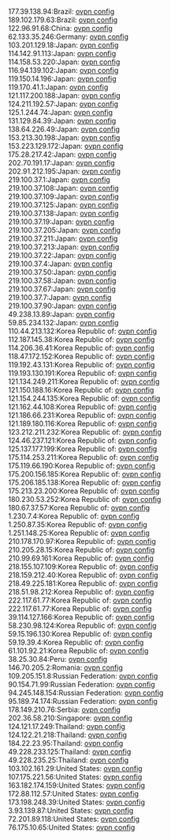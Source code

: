 177.39.138.94:Brazil: [ovpn config](vpn/177_39_138_94.ovpn)  
189.102.179.63:Brazil: [ovpn config](vpn/189_102_179_63.ovpn)  
122.96.91.68:China: [ovpn config](vpn/122_96_91_68.ovpn)  
62.133.35.246:Germany: [ovpn config](vpn/62_133_35_246.ovpn)  
103.201.129.18:Japan: [ovpn config](vpn/103_201_129_18.ovpn)  
114.142.91.113:Japan: [ovpn config](vpn/114_142_91_113.ovpn)  
114.158.53.220:Japan: [ovpn config](vpn/114_158_53_220.ovpn)  
116.94.139.102:Japan: [ovpn config](vpn/116_94_139_102.ovpn)  
119.150.14.196:Japan: [ovpn config](vpn/119_150_14_196.ovpn)  
119.170.41.1:Japan: [ovpn config](vpn/119_170_41_1.ovpn)  
121.117.200.188:Japan: [ovpn config](vpn/121_117_200_188.ovpn)  
124.211.192.57:Japan: [ovpn config](vpn/124_211_192_57.ovpn)  
125.1.244.74:Japan: [ovpn config](vpn/125_1_244_74.ovpn)  
131.129.84.39:Japan: [ovpn config](vpn/131_129_84_39.ovpn)  
138.64.226.49:Japan: [ovpn config](vpn/138_64_226_49.ovpn)  
153.213.30.198:Japan: [ovpn config](vpn/153_213_30_198.ovpn)  
153.223.129.172:Japan: [ovpn config](vpn/153_223_129_172.ovpn)  
175.28.217.42:Japan: [ovpn config](vpn/175_28_217_42.ovpn)  
202.70.191.17:Japan: [ovpn config](vpn/202_70_191_17.ovpn)  
202.91.212.195:Japan: [ovpn config](vpn/202_91_212_195.ovpn)  
219.100.37.1:Japan: [ovpn config](vpn/219_100_37_1.ovpn)  
219.100.37.108:Japan: [ovpn config](vpn/219_100_37_108.ovpn)  
219.100.37.109:Japan: [ovpn config](vpn/219_100_37_109.ovpn)  
219.100.37.125:Japan: [ovpn config](vpn/219_100_37_125.ovpn)  
219.100.37.138:Japan: [ovpn config](vpn/219_100_37_138.ovpn)  
219.100.37.19:Japan: [ovpn config](vpn/219_100_37_19.ovpn)  
219.100.37.205:Japan: [ovpn config](vpn/219_100_37_205.ovpn)  
219.100.37.211:Japan: [ovpn config](vpn/219_100_37_211.ovpn)  
219.100.37.213:Japan: [ovpn config](vpn/219_100_37_213.ovpn)  
219.100.37.22:Japan: [ovpn config](vpn/219_100_37_22.ovpn)  
219.100.37.4:Japan: [ovpn config](vpn/219_100_37_4.ovpn)  
219.100.37.50:Japan: [ovpn config](vpn/219_100_37_50.ovpn)  
219.100.37.58:Japan: [ovpn config](vpn/219_100_37_58.ovpn)  
219.100.37.67:Japan: [ovpn config](vpn/219_100_37_67.ovpn)  
219.100.37.7:Japan: [ovpn config](vpn/219_100_37_7.ovpn)  
219.100.37.90:Japan: [ovpn config](vpn/219_100_37_90.ovpn)  
49.238.13.89:Japan: [ovpn config](vpn/49_238_13_89.ovpn)  
59.85.234.132:Japan: [ovpn config](vpn/59_85_234_132.ovpn)  
110.44.213.132:Korea Republic of: [ovpn config](vpn/110_44_213_132.ovpn)  
112.187.145.38:Korea Republic of: [ovpn config](vpn/112_187_145_38.ovpn)  
114.206.36.41:Korea Republic of: [ovpn config](vpn/114_206_36_41.ovpn)  
118.47.172.152:Korea Republic of: [ovpn config](vpn/118_47_172_152.ovpn)  
119.192.43.131:Korea Republic of: [ovpn config](vpn/119_192_43_131.ovpn)  
119.193.130.191:Korea Republic of: [ovpn config](vpn/119_193_130_191.ovpn)  
121.134.249.211:Korea Republic of: [ovpn config](vpn/121_134_249_211.ovpn)  
121.150.188.16:Korea Republic of: [ovpn config](vpn/121_150_188_16.ovpn)  
121.154.244.135:Korea Republic of: [ovpn config](vpn/121_154_244_135.ovpn)  
121.162.44.108:Korea Republic of: [ovpn config](vpn/121_162_44_108.ovpn)  
121.186.66.231:Korea Republic of: [ovpn config](vpn/121_186_66_231.ovpn)  
121.189.180.116:Korea Republic of: [ovpn config](vpn/121_189_180_116.ovpn)  
123.212.211.232:Korea Republic of: [ovpn config](vpn/123_212_211_232.ovpn)  
124.46.237.121:Korea Republic of: [ovpn config](vpn/124_46_237_121.ovpn)  
125.137.177.199:Korea Republic of: [ovpn config](vpn/125_137_177_199.ovpn)  
175.114.253.211:Korea Republic of: [ovpn config](vpn/175_114_253_211.ovpn)  
175.119.66.190:Korea Republic of: [ovpn config](vpn/175_119_66_190.ovpn)  
175.200.156.185:Korea Republic of: [ovpn config](vpn/175_200_156_185.ovpn)  
175.206.185.138:Korea Republic of: [ovpn config](vpn/175_206_185_138.ovpn)  
175.213.23.200:Korea Republic of: [ovpn config](vpn/175_213_23_200.ovpn)  
180.230.53.252:Korea Republic of: [ovpn config](vpn/180_230_53_252.ovpn)  
180.67.37.57:Korea Republic of: [ovpn config](vpn/180_67_37_57.ovpn)  
1.230.7.4:Korea Republic of: [ovpn config](vpn/1_230_7_4.ovpn)  
1.250.87.35:Korea Republic of: [ovpn config](vpn/1_250_87_35.ovpn)  
1.251.148.25:Korea Republic of: [ovpn config](vpn/1_251_148_25.ovpn)  
210.178.170.97:Korea Republic of: [ovpn config](vpn/210_178_170_97.ovpn)  
210.205.28.15:Korea Republic of: [ovpn config](vpn/210_205_28_15.ovpn)  
210.99.69.161:Korea Republic of: [ovpn config](vpn/210_99_69_161.ovpn)  
218.155.107.109:Korea Republic of: [ovpn config](vpn/218_155_107_109.ovpn)  
218.159.212.40:Korea Republic of: [ovpn config](vpn/218_159_212_40.ovpn)  
218.49.225.181:Korea Republic of: [ovpn config](vpn/218_49_225_181.ovpn)  
218.51.98.212:Korea Republic of: [ovpn config](vpn/218_51_98_212.ovpn)  
222.117.61.77:Korea Republic of: [ovpn config](vpn/222_117_61_77.ovpn)  
222.117.61.77:Korea Republic of: [ovpn config](vpn/222_117_61_77.ovpn)  
39.114.127.166:Korea Republic of: [ovpn config](vpn/39_114_127_166.ovpn)  
58.230.98.124:Korea Republic of: [ovpn config](vpn/58_230_98_124.ovpn)  
59.15.196.130:Korea Republic of: [ovpn config](vpn/59_15_196_130.ovpn)  
59.19.39.4:Korea Republic of: [ovpn config](vpn/59_19_39_4.ovpn)  
61.101.92.21:Korea Republic of: [ovpn config](vpn/61_101_92_21.ovpn)  
38.25.30.84:Peru: [ovpn config](vpn/38_25_30_84.ovpn)  
146.70.205.2:Romania: [ovpn config](vpn/146_70_205_2.ovpn)  
109.205.151.8:Russian Federation: [ovpn config](vpn/109_205_151_8.ovpn)  
90.154.71.99:Russian Federation: [ovpn config](vpn/90_154_71_99.ovpn)  
94.245.148.154:Russian Federation: [ovpn config](vpn/94_245_148_154.ovpn)  
95.189.74.174:Russian Federation: [ovpn config](vpn/95_189_74_174.ovpn)  
178.149.210.76:Serbia: [ovpn config](vpn/178_149_210_76.ovpn)  
202.36.58.210:Singapore: [ovpn config](vpn/202_36_58_210.ovpn)  
124.121.17.249:Thailand: [ovpn config](vpn/124_121_17_249.ovpn)  
124.122.21.218:Thailand: [ovpn config](vpn/124_122_21_218.ovpn)  
184.22.23.95:Thailand: [ovpn config](vpn/184_22_23_95.ovpn)  
49.228.233.125:Thailand: [ovpn config](vpn/49_228_233_125.ovpn)  
49.228.235.25:Thailand: [ovpn config](vpn/49_228_235_25.ovpn)  
103.102.161.29:United States: [ovpn config](vpn/103_102_161_29.ovpn)  
107.175.221.56:United States: [ovpn config](vpn/107_175_221_56.ovpn)  
163.182.174.159:United States: [ovpn config](vpn/163_182_174_159.ovpn)  
172.88.112.57:United States: [ovpn config](vpn/172_88_112_57.ovpn)  
173.198.248.39:United States: [ovpn config](vpn/173_198_248_39.ovpn)  
3.93.139.87:United States: [ovpn config](vpn/3_93_139_87.ovpn)  
72.201.89.118:United States: [ovpn config](vpn/72_201_89_118.ovpn)  
76.175.10.65:United States: [ovpn config](vpn/76_175_10_65.ovpn)  
